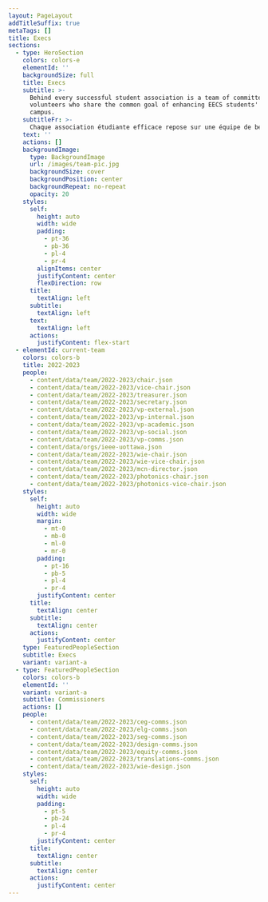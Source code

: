 ```yaml
---
layout: PageLayout
addTitleSuffix: true
metaTags: []
title: Execs
sections:
  - type: HeroSection
    colors: colors-e
    elementId: ''
    backgroundSize: full
    title: Execs
    subtitle: >-
      Behind every successful student association is a team of committed
      volunteers who share the common goal of enhancing EECS students' life on
      campus.
    subtitleFr: >-
      Chaque association étudiante efficace repose sur une équipe de bénévoles engagés qui partagent l'objectif commun d'améliorer la vie des étudiants EECS sur le campus.
    text: ''
    actions: []
    backgroundImage:
      type: BackgroundImage
      url: /images/team-pic.jpg
      backgroundSize: cover
      backgroundPosition: center
      backgroundRepeat: no-repeat
      opacity: 20
    styles:
      self:
        height: auto
        width: wide
        padding:
          - pt-36
          - pb-36
          - pl-4
          - pr-4
        alignItems: center
        justifyContent: center
        flexDirection: row
      title:
        textAlign: left
      subtitle:
        textAlign: left
      text:
        textAlign: left
      actions:
        justifyContent: flex-start
  - elementId: current-team
    colors: colors-b
    title: 2022-2023
    people:
      - content/data/team/2022-2023/chair.json
      - content/data/team/2022-2023/vice-chair.json
      - content/data/team/2022-2023/treasurer.json
      - content/data/team/2022-2023/secretary.json
      - content/data/team/2022-2023/vp-external.json
      - content/data/team/2022-2023/vp-internal.json
      - content/data/team/2022-2023/vp-academic.json
      - content/data/team/2022-2023/vp-social.json
      - content/data/team/2022-2023/vp-comms.json
      - content/data/orgs/ieee-uottawa.json
      - content/data/team/2022-2023/wie-chair.json
      - content/data/team/2022-2023/wie-vice-chair.json
      - content/data/team/2022-2023/mcn-director.json
      - content/data/team/2022-2023/photonics-chair.json
      - content/data/team/2022-2023/photonics-vice-chair.json
    styles:
      self:
        height: auto
        width: wide
        margin:
          - mt-0
          - mb-0
          - ml-0
          - mr-0
        padding:
          - pt-16
          - pb-5
          - pl-4
          - pr-4
        justifyContent: center
      title:
        textAlign: center
      subtitle:
        textAlign: center
      actions:
        justifyContent: center
    type: FeaturedPeopleSection
    subtitle: Execs
    variant: variant-a
  - type: FeaturedPeopleSection
    colors: colors-b
    elementId: ''
    variant: variant-a
    subtitle: Commissioners
    actions: []
    people:
      - content/data/team/2022-2023/ceg-comms.json
      - content/data/team/2022-2023/elg-comms.json
      - content/data/team/2022-2023/seg-comms.json
      - content/data/team/2022-2023/design-comms.json
      - content/data/team/2022-2023/equity-comms.json
      - content/data/team/2022-2023/translations-comms.json
      - content/data/team/2022-2023/wie-design.json
    styles:
      self:
        height: auto
        width: wide
        padding:
          - pt-5
          - pb-24
          - pl-4
          - pr-4
        justifyContent: center
      title:
        textAlign: center
      subtitle:
        textAlign: center
      actions:
        justifyContent: center
---
```

